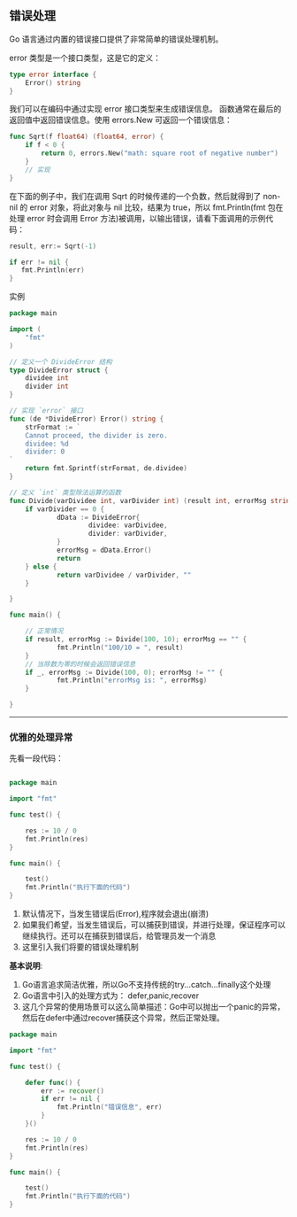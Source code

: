 ## 错误处理

Go 语言通过内置的错误接口提供了非常简单的错误处理机制。

error 类型是一个接口类型，这是它的定义：
```go
type error interface {
    Error() string
}
```

我们可以在编码中通过实现 error 接口类型来生成错误信息。
函数通常在最后的返回值中返回错误信息。使用 errors.New 可返回一个错误信息：
```go
func Sqrt(f float64) (float64, error) {
    if f < 0 {
        return 0, errors.New("math: square root of negative number")
    }
    // 实现
}
```

在下面的例子中，我们在调用 Sqrt 的时候传递的一个负数，然后就得到了 non-nil 的 error 对象，将此对象与 nil 比较，结果为 true，所以 fmt.Println(fmt 包在处理 error 时会调用 Error 方法)被调用，以输出错误，请看下面调用的示例代码：

```go
result, err:= Sqrt(-1)

if err != nil {
   fmt.Println(err)
}
```

实例
```go
package main

import (
    "fmt"
)

// 定义一个 DivideError 结构
type DivideError struct {
    dividee int
    divider int
}

// 实现 `error` 接口
func (de *DivideError) Error() string {
    strFormat := `
    Cannot proceed, the divider is zero.
    dividee: %d
    divider: 0
`
    return fmt.Sprintf(strFormat, de.dividee)
}

// 定义 `int` 类型除法运算的函数
func Divide(varDividee int, varDivider int) (result int, errorMsg string) {
    if varDivider == 0 {
            dData := DivideError{
                    dividee: varDividee,
                    divider: varDivider,
            }
            errorMsg = dData.Error()
            return
    } else {
            return varDividee / varDivider, ""
    }

}

func main() {

    // 正常情况
    if result, errorMsg := Divide(100, 10); errorMsg == "" {
            fmt.Println("100/10 = ", result)
    }
    // 当除数为零的时候会返回错误信息
    if _, errorMsg := Divide(100, 0); errorMsg != "" {
            fmt.Println("errorMsg is: ", errorMsg)
    }

}
```

--- 

### 优雅的处理异常

先看一段代码：

```go

package main

import "fmt"

func test() {

	res := 10 / 0
	fmt.Println(res)
}

func main() {

	test()
	fmt.Println("执行下面的代码")
}
```
1. 默认情况下，当发生错误后(Error),程序就会退出(崩溃)
2. 如果我们希望，当发生错误后，可以捕获到错误，并进行处理，保证程序可以继续执行。还可以在捕获到错误后，给管理员发一个消息
3. 这里引入我们将要的错误处理机制

**基本说明**:

1. Go语言追求简洁优雅，所以Go不支持传统的try...catch...finally这个处理
2. Go语言中引入的处理方式为： defer,panic,recover
3. 这几个异常的使用场景可以这么简单描述：Go中可以抛出一个panic的异常，然后在defer中通过recover捕获这个异常，然后正常处理。
```go
package main

import "fmt"

func test() {

	defer func() {
		err := recover()
		if err != nil {
			fmt.Println("错误信息", err)
		}
	}()

	res := 10 / 0
	fmt.Println(res)
}

func main() {

	test()
	fmt.Println("执行下面的代码")
}

```